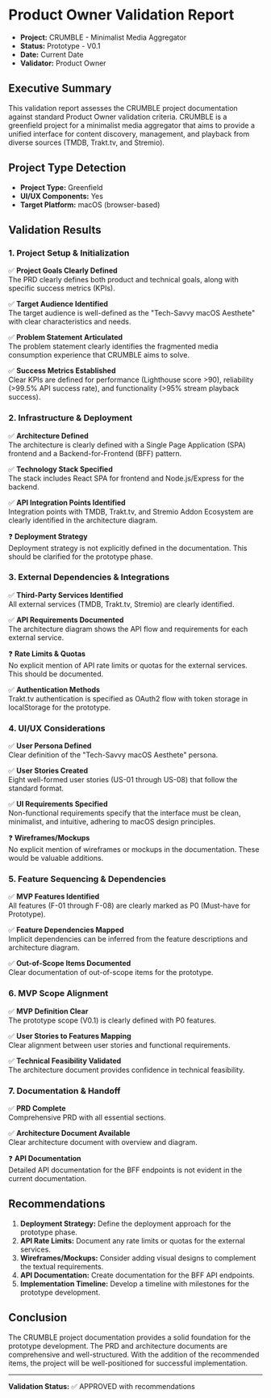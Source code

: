 # Product Owner Validation Report

- **Project:** CRUMBLE - Minimalist Media Aggregator
- **Status:** Prototype - V0.1
- **Date:** Current Date
- **Validator:** Product Owner

## Executive Summary

This validation report assesses the CRUMBLE project documentation against standard Product Owner validation criteria. CRUMBLE is a greenfield project for a minimalist media aggregator that aims to provide a unified interface for content discovery, management, and playback from diverse sources (TMDB, Trakt.tv, and Stremio).

## Project Type Detection

- **Project Type:** Greenfield
- **UI/UX Components:** Yes
- **Target Platform:** macOS (browser-based)

## Validation Results

### 1. Project Setup & Initialization

✅ **Project Goals Clearly Defined**  
The PRD clearly defines both product and technical goals, along with specific success metrics (KPIs).

✅ **Target Audience Identified**  
The target audience is well-defined as the "Tech-Savvy macOS Aesthete" with clear characteristics and needs.

✅ **Problem Statement Articulated**  
The problem statement clearly identifies the fragmented media consumption experience that CRUMBLE aims to solve.

✅ **Success Metrics Established**  
Clear KPIs are defined for performance (Lighthouse score >90), reliability (>99.5% API success rate), and functionality (>95% stream playback success).

### 2. Infrastructure & Deployment

✅ **Architecture Defined**  
The architecture is clearly defined with a Single Page Application (SPA) frontend and a Backend-for-Frontend (BFF) pattern.

✅ **Technology Stack Specified**  
The stack includes React SPA for frontend and Node.js/Express for the backend.

✅ **API Integration Points Identified**  
Integration points with TMDB, Trakt.tv, and Stremio Addon Ecosystem are clearly identified in the architecture diagram.

❓ **Deployment Strategy**  
Deployment strategy is not explicitly defined in the documentation. This should be clarified for the prototype phase.

### 3. External Dependencies & Integrations

✅ **Third-Party Services Identified**  
All external services (TMDB, Trakt.tv, Stremio) are clearly identified.

✅ **API Requirements Documented**  
The architecture diagram shows the API flow and requirements for each external service.

❓ **Rate Limits & Quotas**  
No explicit mention of API rate limits or quotas for the external services. This should be documented.

✅ **Authentication Methods**  
Trakt.tv authentication is specified as OAuth2 flow with token storage in localStorage for the prototype.

### 4. UI/UX Considerations

✅ **User Persona Defined**  
Clear definition of the "Tech-Savvy macOS Aesthete" persona.

✅ **User Stories Created**  
Eight well-formed user stories (US-01 through US-08) that follow the standard format.

✅ **UI Requirements Specified**  
Non-functional requirements specify that the interface must be clean, minimalist, and intuitive, adhering to macOS design principles.

❓ **Wireframes/Mockups**  
No explicit mention of wireframes or mockups in the documentation. These would be valuable additions.

### 5. Feature Sequencing & Dependencies

✅ **MVP Features Identified**  
All features (F-01 through F-08) are clearly marked as P0 (Must-have for Prototype).

✅ **Feature Dependencies Mapped**  
Implicit dependencies can be inferred from the feature descriptions and architecture diagram.

✅ **Out-of-Scope Items Documented**  
Clear documentation of out-of-scope items for the prototype.

### 6. MVP Scope Alignment

✅ **MVP Definition Clear**  
The prototype scope (V0.1) is clearly defined with P0 features.

✅ **User Stories to Features Mapping**  
Clear alignment between user stories and functional requirements.

✅ **Technical Feasibility Validated**  
The architecture document provides confidence in technical feasibility.

### 7. Documentation & Handoff

✅ **PRD Complete**  
Comprehensive PRD with all essential sections.

✅ **Architecture Document Available**  
Clear architecture document with overview and diagram.

❓ **API Documentation**  
Detailed API documentation for the BFF endpoints is not evident in the current documentation.

## Recommendations

1. **Deployment Strategy:** Define the deployment approach for the prototype phase.
2. **API Rate Limits:** Document any rate limits or quotas for the external services.
3. **Wireframes/Mockups:** Consider adding visual designs to complement the textual requirements.
4. **API Documentation:** Create documentation for the BFF API endpoints.
5. **Implementation Timeline:** Develop a timeline with milestones for the prototype development.

## Conclusion

The CRUMBLE project documentation provides a solid foundation for the prototype development. The PRD and architecture documents are comprehensive and well-structured. With the addition of the recommended items, the project will be well-positioned for successful implementation.

---

**Validation Status:** ✅ APPROVED with recommendations